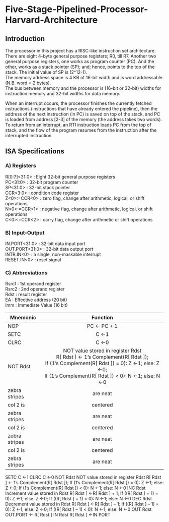 # Five-Stage-Pipelined-Processor-Harvard-Architecture 
## Introduction
The processor in this project has a RISC-like instruction set architecture.  
There are eight 4-byte general purpose registers; R0, till R7. Another two general purpose registers, one works as program
counter (PC). And the other, works as a stack pointer (SP); and; hence, points to the top of the
stack. The initial value of SP is (2^12-1).   
The memory address space is 4 KB of 16-bit width and is word addressable. (N.B. word = 2 bytes).   
The bus between memory and the processor is (16-bit or 32-bit) widths for instruction memory and 32-bit widths for data memory.  

When an interrupt occurs, the processor finishes the currently fetched instructions (instructions that
have already entered the pipeline), then the address of the next instruction (in PC) is saved on top of
the stack, and PC is loaded from address [2-3] of the memory (the address takes two words). To
return from an interrupt, an RTI instruction loads PC from the top of stack, and the flow of the
program resumes from the instruction after the interrupted instruction.  

## ISA Specifications
### A) Registers
R[0:7]<31:0> : Eight 32-bit general purpose registers  
PC<31:0>     : 32-bit program counter  
SP<31:0>     : 32-bit stack pointer  
CCR<3:0>     : condition code register  
Z<0>:=CCR<0> : zero flag, change after arithmetic, logical, or shift operations  
N<0>:=CCR<1> : negative flag, change after arithmetic, logical, or shift operations  
C<0>:=CCR<2> : carry flag, change after arithmetic or shift operations  

### B) Input-Output
IN.PORT<31:0>  : 32-bit data input port  
OUT.PORT<31:0> : 32-bit data output port  
INTR.IN<0>     : a single, non-maskable interrupt  
RESET.IN<0>    : reset signal  

### C) Abbreviations
Rsrc1 : 1st operand register  
Rsrc2 : 2nd operand register   
Rdst  : result register  
EA    : Effective address (20 bit)  
Imm   : Immediate Value (16 bit)  

| Mnemonic      | Function      | 
| ------------- |:-------------:| 
| NOP           |  PC ← PC + 1  |  
| SETC      | C ←1      | 
| CLRC | C ←0      | 
| NOT Rdst      | NOT value stored in register Rdst<br> R[ Rdst ] ← 1’s Complement(R[ Rdst ]);<br>If (1’s Complement(R[ Rdst ]) = 0): Z ←1; else: Z ←0;<br>  If (1’s Complement(R[ Rdst ]) < 0): N ←1; else: N ←0|   
| zebra stripes | are neat      | 
| col 2 is      | centered      | 
| zebra stripes | are neat      | 
| col 2 is      | centered      | 
| zebra stripes | are neat      | 
| col 2 is      | centered      | 
| zebra stripes | are neat      | 



SETC C ←1
CLRC C ←0
NOT Rdst
NOT value stored in register Rdst
R[ Rdst ] ← 1’s Complement(R[ Rdst ]); 
If (1’s Complement(R[ Rdst ]) = 0): Z ←1; else: Z ←0;
If (1’s Complement(R[ Rdst ]) < 0): N ←1; else: N ←0
INC Rdst
Increment value stored in Rdst
R[ Rdst ] ←R[ Rdst ] + 1; 
If ((R[ Rdst ] + 1) = 0): Z ←1; else: Z ←0;
If ((R[ Rdst ] + 1) < 0): N ←1; else: N ←0
DEC Rdst
Decrement value stored in Rdst
R[ Rdst ] ←R[ Rdst ] – 1; 
If ((R[ Rdst ] – 1) = 0): Z ←1; else: Z ←0;
If ((R[ Rdst ] – 1) < 0): N ←1; else: N ←0
OUT Rdst OUT.PORT ← R[ Rdst ]
IN Rdst R[ Rdst ] ←IN.PORT
